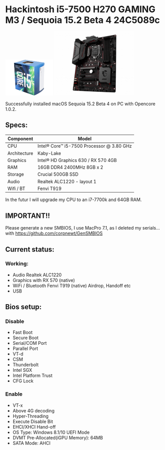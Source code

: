 # Hackintosh i5-7500 H270 GAMING M3 / Sequoia 15.2 Beta 4 24C5089c

<img src="https://github.com/Marcoun57/Hackintosh-I5-7500-H270-Sequoia-15.2/blob/main/i5-7500.png" width=30% height=30%> <img src="https://github.com/Marcoun57/Hackintosh-I5-7500-H270-Sequoia-15.2/blob/main/h270-gaming-m3.png" width=50% height=50%>


Successfully installed macOS Sequoia 15.2 Beta 4 on PC with Opencore 1.0.2.

## Specs:

| Component  | Model |
| ------------- | ------------- |
| CPU  | Intel® Core™ i5-7500 Processor @ 3.80 GHz  |
| Architecture  | Kaby-Lake  |
| Graphics  | Intel® HD Graphics 630 / RX 570 4GB  |
| RAM  | 16GB DDR4 2400MHz 8GB x 2  |
| Storage  | Crucial 500GB SSD  |
| Audio  | Realtek ALC1220 - layout 1  |
| Wifi / BT  | Fenvi T919  |

In the futur I will upgrade my CPU to an i7-7700k and 64GB RAM.


## IMPORTANT!!

Please generate a new SMBIOS, I use MacPro 7.1, as I deleted my serials... with https://github.com/corpnewt/GenSMBIOS

## Current status:

### Working:

- Audio Realtek ALC1220
- Graphics with RX 570 (native)
- WiFi / Bluetooth Fenvi T919 (native) Airdrop, Handoff etc
- USB

## Bios setup:

### Disable

- Fast Boot
- Secure Boot
- Serial/COM Port
- Parallel Port
- VT-d
- CSM
- Thunderbolt
- Intel SGX
- Intel Platform Trust
- CFG Lock

### Enable

- VT-x
- Above 4G decoding
- Hyper-Threading
- Execute Disable Bit
- EHCI/XHCI Hand-off
- OS Type: Windows 8.1/10 UEFI Mode
- DVMT Pre-Allocated(iGPU Memory): 64MB
- SATA Mode: AHCI



